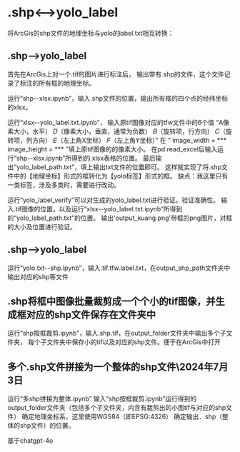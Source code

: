 # .shp<-->yolo_label
将ArcGis的shp文件的地理坐标与yolo的label.txt相互转换：

## .shp-->yolo_label
首先在ArcGis上对一个.tif的图片进行标注后，
输出带有.shp的文件，这个文件记录了标注的所有框的地理坐标。

运行“shp--xlsx.ipynb”，输入.shp文件的位置，输出所有框的四个点的经纬坐标的xlsx。

运行“xlsx--yolo_label.txt.ipynb”，
输入原tif图像对应的tfw文件中的6个值
 “A像素大小，水平）
  𝐷（像素大小，垂直，通常为负数）
  𝐵（旋转项，行方向）
  𝐶（旋转项，列方向）
  𝐸（左上角X坐标）
  𝐹（左上角Y坐标）”
在
“  image_width = ***
  image_height = *** 
”填上原tif图像的的像素大小。
在pd.read_excel后输入运行“shp--xlsx.ipynb”所得到的.xlsx表格的位置。
最后输出“yolo_label_path.txt”，填上输出txt文件的位置即可。
这样就实现了将.shp文件中的【地理坐标】形式的框转化为【yolo标签】形式的框。
缺点：我这里只有一类标签，涉及多类时，需要进行改动。

运行“yolo_label_verify”可以对生成的yolo_label.txt进行验证。验证准确性。
输入.tif图像的位置，以及运行“xlsx--yolo_label.txt.ipynb”所得到的“yolo_label_path.txt”的位置。
输出'output_kuang.png'带框的png图片，对框的大小及位置进行验证。

## .shp-->yolo_label
运行“yolo.txt--shp.ipynb”，输入.tif\.tfw\.label.txt，在output_shp_path文件夹中输出对应的shp等文件

## .shp将框中图像批量裁剪成一个个小的tif图像，并生成框对应的shp文件保存在文件夹中
运行“shp按框裁剪.ipynb”，输入.shp\.tif，在output_folder文件夹中输出多个子文件夹，
每个子文件夹中保存小的tif以及对应的shp文件。便于在ArcGis中打开

## 多个.shp文件拼接为一个整体的shp文件\2024年7月3日
运行“多shp拼接为整体.ipynb”
输入“shp按框裁剪.ipynb”运行得到的output_folder文件夹（包括多个子文件夹，内含有裁剪出的小图tif与对应的shp文件）
确定地理坐标系，这里使用WGS84（即EPSG:4326）
确定输出．shp（整体的shp文件）的位置。

基于chatgpt-4o
